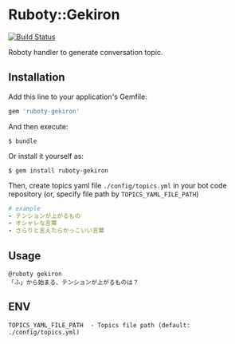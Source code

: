 # Ruboty::Gekiron

[![Build Status](https://travis-ci.org/rhythnn/ruboty-gekiron.svg?branch=master)](https://travis-ci.org/rhythnn/ruboty-gekiron)

Roboty handler to generate conversation topic.

## Installation

Add this line to your application's Gemfile:

```ruby
gem 'ruboty-gekiron'
```

And then execute:

```
$ bundle
```

Or install it yourself as:

```
$ gem install ruboty-gekiron
```

Then, create topics yaml file `./config/topics.yml` in your bot code repository (or, specify file path by `TOPICS_YAML_FILE_PATH`)

```yaml
# example
- テンションが上がるもの
- オシャレな言葉
- さらりと言えたらかっこいい言葉
```

## Usage

```
@ruboty gekiron
「ふ」から始まる、テンションが上がるものは？
```

## ENV
```
TOPICS_YAML_FILE_PATH  - Topics file path (default: ./config/topics.yml)
```
